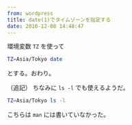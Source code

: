 ```yaml
---
from: wordpress
title: date(1)でタイムゾーンを指定する
date: 2016-12-08 14:48:47
---
```


環境変数 `TZ` を使って

```sh
TZ=Asia/Tokyo date
```

とする。おわり。

（追記）
ちなみに `ls -l` でも使えるようだ。

```sh
TZ=Asia/Tokyo ls -l
```

こちらは `man` には書いていなかった。
